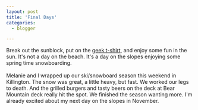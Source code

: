 ```yaml
---
layout: post
title: 'Final Days'
categories:
  - blogger

---
```


Break out the sunblock, put on the <a href="http://www.thinkgeek.com/tshirts/generic/">geek t-shirt</a>, and enjoy some fun in the sun.  It's not a day on the beach.  It's a day on the slopes enjoying some spring time snowboarding.<br /><br />Melanie and I wrapped up our ski/snowboard season this weekend in Killington.  The snow was great, a little heavy, but fast.  We worked our legs to death.  And the grilled burgers and tasty beers on the deck at Bear Mountain deck really hit the spot.  We finished the season wanting more.  I'm already excited about my next day on the slopes in November.
